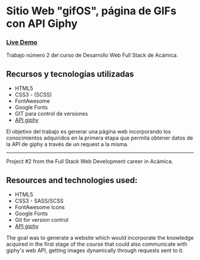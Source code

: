 # Sitio Web "gifOS", página de GIFs con API Giphy

### [Live Demo](https://guido732.github.io/gifOS/)

Trabajo número 2 del curso de Desarrollo Web Full Stack de Acámica.

## Recursos y tecnologías utilizadas

- HTML5
- CSS3 - (SCSS)
- FontAwesome
- Google Fonts
- GIT para control de versiones
- [API giphy](https://developers.giphy.com/)

El objetivo del trabajo es generar una página web incorporando los conocimientos adquiridos en la primera etapa que permita obtener datos de la API de giphy a través de un request a la misma.

---

Project #2 from the Full Stack Web Development career in Acámica.

## Resources and technologies used:

- HTML5
- CSS3 - SASS/SCSS
- FontAwesome Icons
- Google Fonts
- Git for version control
- [API giphy](https://developers.giphy.com/)

The goal was to generate a website which would incorporate the knowledge acquired in the first stage of the course that could also communicate with giphy's web API, getting images dynamically through requests sent to it.

